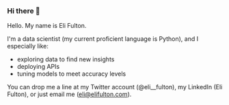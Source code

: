 ### Hi there 👋

Hello. My name is Eli Fulton.

I'm a data scientist (my current proficient language is Python), and I especially like:
* exploring data to find new insights
* deploying APIs
* tuning models to meet accuracy levels

You can drop me a line at my Twitter account (@eli__fulton), my LinkedIn (Eli Fulton), or just email me (eli@elifulton.com).

<!--
**elifulton/elifulton** is a ✨ _special_ ✨ repository because its `README.md` (this file) appears on your GitHub profile.

Here are some ideas to get you started:

- 🔭 I’m currently working on ...
- 🌱 I’m currently learning ...
- 👯 I’m looking to collaborate on ...
- 🤔 I’m looking for help with ...
- 💬 Ask me about ...
- 📫 How to reach me: ...
- 😄 Pronouns: ...
- ⚡ Fun fact: ...
-->
